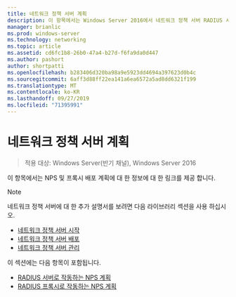 ```yaml
---
title: 네트워크 정책 서버 계획
description: 이 항목에서는 Windows Server 2016에서 네트워크 정책 서버 RADIUS 서버 배포 계획 계획에 대 한 정보 링크를 제공 합니다.
manager: brianlic
ms.prod: windows-server
ms.technology: networking
ms.topic: article
ms.assetid: cd6fc1b8-26b0-47a4-b27d-f6fa9da0d447
ms.author: pashort
author: shortpatti
ms.openlocfilehash: b283406d320ba98a9e5923dd4694a397623d0b4c
ms.sourcegitcommit: 6aff3d88ff22ea141a6ea6572a5ad8dd6321f199
ms.translationtype: MT
ms.contentlocale: ko-KR
ms.lasthandoff: 09/27/2019
ms.locfileid: "71395991"
---
```

# <a name="plan-network-policy-server"></a>네트워크 정책 서버 계획

>적용 대상: Windows Server(반기 채널), Windows Server 2016

이 항목에서는 NPS 및 프록시 배포 계획에 대 한 정보에 대 한 링크를 제공 합니다.

>[!NOTE]
>네트워크 정책 서버에 대 한 추가 설명서를 보려면 다음 라이브러리 섹션을 사용 하십시오. 
> - [네트워크 정책 서버 시작](nps-getstart-top.md)
> - [네트워크 정책 서버 배포](nps-deploy.md)
> - [네트워크 정책 서버 관리](nps-manage-top.md)

이 섹션에는 다음 항목이 포함됩니다.

- [RADIUS 서버로 작동하는 NPS 계획](nps-plan-server.md)
- [RADIUS 프록시로 작동하는 NPS 계획](nps-plan-proxy.md)

